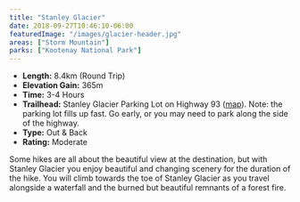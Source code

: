 ```yaml
---
title: "Stanley Glacier"
date: 2018-09-27T10:46:10-06:00
featuredImage: "/images/glacier-header.jpg"
areas: ["Storm Mountain"]
parks: ["Kootenay National Park"]
---
```


- **Length:** 8.4km (Round Trip)
- **Elevation Gain:** 365m
- **Time:** 3-4 Hours
- **Trailhead:** Stanley Glacier Parking Lot on Highway 93 ([map](https://goo.gl/maps/T9Bo5pwqk7N2)). Note: the parking lot fills up fast. Go early, or you may need to park along the side of the highway.
- **Type:** Out & Back
- **Rating:** Moderate

Some hikes are all about the beautiful view at the destination, but with Stanley Glacier you enjoy beautiful and changing scenery for the duration of the hike. You will climb towards the toe of Stanley Glacier as you travel alongside a waterfall and the burned but beautiful remnants of a forest fire.
